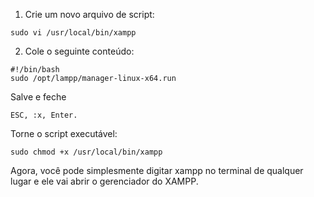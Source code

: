 1. Crie um novo arquivo de script:

```
sudo vi /usr/local/bin/xampp
```

2. Cole o seguinte conteúdo:

```
#!/bin/bash
sudo /opt/lampp/manager-linux-x64.run
```

Salve e feche 
```
ESC, :x, Enter.
```

Torne o script executável:

```
sudo chmod +x /usr/local/bin/xampp
```

Agora, você pode simplesmente digitar xampp no terminal de qualquer lugar e ele vai abrir o gerenciador do XAMPP.
